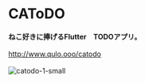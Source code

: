 # CAToDO<br>
**ねこ好きに捧げるFlutter　TODOアプリ。**
<br>
<br>
http://www.qulo.ooo/catodo<br>
<br>
![catodo-1-small](https://user-images.githubusercontent.com/82689674/124359971-2d4f2780-dc62-11eb-9ff1-54fa52066c69.png)

